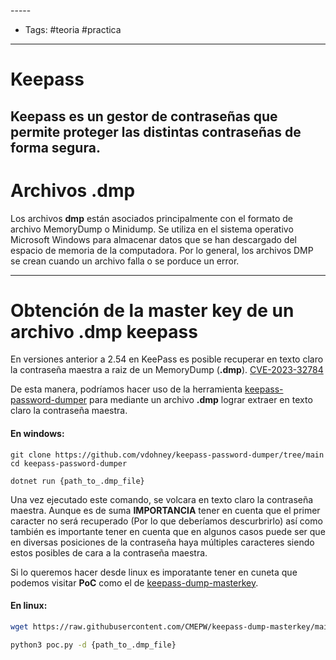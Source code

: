 []()-----
- Tags: #teoria #practica 
- ------
# Keepass 

**Keepass** es un gestor de contraseñas que permite proteger las distintas contraseñas de forma segura. 
------
# Archivos .dmp

Los archivos **dmp** están asociados principalmente con el formato de archivo MemoryDump o Minidump. Se utiliza en el sistema operativo Microsoft Windows para almacenar datos que se han descargado del espacio de memoria de la computadora. Por lo general, los archivos DMP se crean cuando un archivo falla o se porduce un error. 

-----
# Obtención de la master key de un archivo .dmp keepass 

En versiones anterior a 2.54 en KeePass es posible recuperar en texto claro la contraseña maestra a raiz de un MemoryDump (**.dmp**). [CVE-2023-32784](https://github.com/keepassxreboot/keepassxc/discussions/9433)

De esta manera, podríamos hacer uso de la herramienta [keepass-password-dumper](https://github.com/vdohney/keepass-password-dumper/blob/main/README.md) para mediante un archivo **.dmp** lograr extraer en texto claro la contraseña maestra. 

#### En windows:
```shell
git clone https://github.com/vdohney/keepass-password-dumper/tree/main
cd keepass-password-dumper

dotnet run {path_to_.dmp_file}
```

Una vez ejecutado este comando, se volcara en texto claro la contraseña maestra. Aunque es de suma **IMPORTANCIA** tener en cuenta que el primer caracter no será recuperado (Por lo que deberíamos descurbrirlo) así como también es  importante tener en cuenta que en algunos casos puede ser que en diversas posiciones de la contraseña haya múltiples caracteres siendo estos posibles de cara a la contraseña maestra.

Si lo queremos hacer desde linux es imporatante tener en cuneta que podemos visitar **PoC** como el de [keepass-dump-masterkey](https://github.com/CMEPW/keepass-dump-masterkey).

#### En linux:
```bash
wget https://raw.githubusercontent.com/CMEPW/keepass-dump-masterkey/main/poc.py

python3 poc.py -d {path_to_.dmp_file}
```

